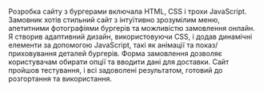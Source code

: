 Розробка сайту з бургерами включала HTML, CSS і трохи JavaScript. Замовник хотів стильний сайт з інтуїтивно зрозумілим меню, апетитними фотографіями бургерів та можливістю замовлення онлайн. Я створив адаптивний дизайн, використовуючи CSS, і додав динамічні елементи за допомогою JavaScript, такі як анімації та показ/приховування деталей бургерів. Форма замовлення дозволяє користувачам обирати опції та вводити дані для доставки. Сайт пройшов тестування, і всі задоволені результатом, готовий до розгортання та використання.
